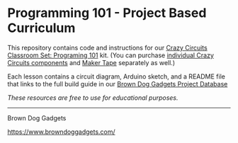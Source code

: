 # Programming 101 - Project Based Curriculum

This repository contains code and instructions for our [Crazy Circuits Classroom Set: Programing 101](https://www.browndoggadgets.com/collections/new-crazy-circuits-kits/products/crazy-circuits-classroom-set-programing-101) kit. (You can purchase [individual Crazy Circuits components](https://www.browndoggadgets.com/collections/new-crazy-circuits-chips) and [Maker Tape](https://www.browndoggadgets.com/collections/new-crazy-circuits-supplies/products/nylon-conductive-tape) separately as well.)

Each lesson contains a circuit diagram, Arduino sketch, and a README file that links to the full build guide in our [Brown Dog Gadgets Project Database](https://browndoggadgets.dozuki.com/)

_These resources are free to use for educational purposes._

---

Brown Dog Gadgets

https://www.browndoggadgets.com/

